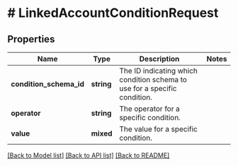 # # LinkedAccountConditionRequest

## Properties

Name | Type | Description | Notes
------------ | ------------- | ------------- | -------------
**condition_schema_id** | **string** | The ID indicating which condition schema to use for a specific condition. |
**operator** | **string** | The operator for a specific condition. |
**value** | **mixed** | The value for a specific condition. |

[[Back to Model list]](../../README.md#models) [[Back to API list]](../../README.md#endpoints) [[Back to README]](../../README.md)

